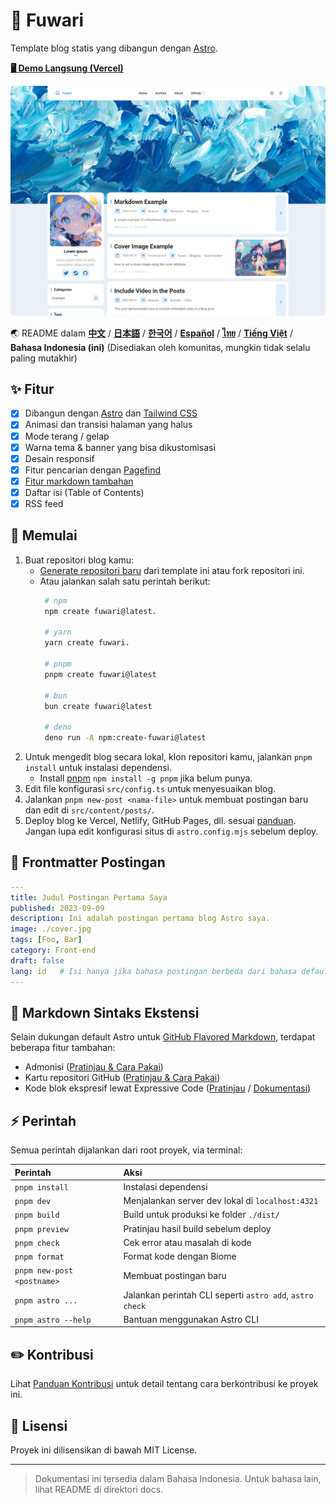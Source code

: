 # 🍥 Fuwari

Template blog statis yang dibangun dengan [Astro](https://astro.build).

[**🖥️ Demo Langsung (Vercel)**](https://fuwari.vercel.app)

![Gambar Pratinjau](https://raw.githubusercontent.com/saicaca/resource/main/fuwari/home.png)

🌏 README dalam
[**中文**](https://github.com/saicaca/fuwari/blob/main/docs/README.zh-CN.md) /
[**日本語**](https://github.com/saicaca/fuwari/blob/main/docs/README.ja.md) /
[**한국어**](https://github.com/saicaca/fuwari/blob/main/docs/README.ko.md) /
[**Español**](https://github.com/saicaca/fuwari/blob/main/docs/README.es.md) /
[**ไทย**](https://github.com/saicaca/fuwari/blob/main/docs/README.th.md) /
[**Tiếng Việt**](https://github.com/saicaca/fuwari/blob/main/docs/README.vi.md) /
**Bahasa Indonesia (ini)** (Disediakan oleh komunitas, mungkin tidak selalu paling mutakhir)

## ✨ Fitur

- [x] Dibangun dengan [Astro](https://astro.build) dan [Tailwind CSS](https://tailwindcss.com)
- [x] Animasi dan transisi halaman yang halus
- [x] Mode terang / gelap
- [x] Warna tema & banner yang bisa dikustomisasi
- [x] Desain responsif
- [x] Fitur pencarian dengan [Pagefind](https://pagefind.app/)
- [x] [Fitur markdown tambahan](#-markdown-sintaks-ekstensi)
- [x] Daftar isi (Table of Contents)
- [x] RSS feed

## 🚀 Memulai

1. Buat repositori blog kamu:
    - [Generate repositori baru](https://github.com/saicaca/fuwari/generate) dari template ini atau fork repositori ini.
    - Atau jalankan salah satu perintah berikut:
       ```sh
        # npm
        npm create fuwari@latest.

        # yarn
        yarn create fuwari.

        # pnpm
        pnpm create fuwari@latest

        # bun
        bun create fuwari@latest

        # deno
        deno run -A npm:create-fuwari@latest
        ```
2. Untuk mengedit blog secara lokal, klon repositori kamu, jalankan `pnpm install` untuk instalasi dependensi.
    - Install [pnpm](https://pnpm.io) `npm install -g pnpm` jika belum punya.
3. Edit file konfigurasi `src/config.ts` untuk menyesuaikan blog.
4. Jalankan `pnpm new-post <nama-file>` untuk membuat postingan baru dan edit di `src/content/posts/`.
5. Deploy blog ke Vercel, Netlify, GitHub Pages, dll. sesuai [panduan](https://docs.astro.build/en/guides/deploy/). Jangan lupa edit konfigurasi situs di `astro.config.mjs` sebelum deploy.

## 📝 Frontmatter Postingan

```yaml
---
title: Judul Postingan Pertama Saya
published: 2023-09-09
description: Ini adalah postingan pertama blog Astro saya.
image: ./cover.jpg
tags: [Foo, Bar]
category: Front-end
draft: false
lang: id   # Isi hanya jika bahasa postingan berbeda dari bahasa default di `config.ts`
---
```

## 🧩 Markdown Sintaks Ekstensi

Selain dukungan default Astro untuk [GitHub Flavored Markdown](https://github.github.com/gfm/), terdapat beberapa fitur tambahan:

- Admonisi ([Pratinjau & Cara Pakai](https://fuwari.vercel.app/posts/markdown-extended/#admonitions))
- Kartu repositori GitHub ([Pratinjau & Cara Pakai](https://fuwari.vercel.app/posts/markdown-extended/#github-repository-cards))
- Kode blok ekspresif lewat Expressive Code ([Pratinjau](https://fuwari.vercel.app/posts/expressive-code/) / [Dokumentasi](https://expressive-code.com/))

## ⚡ Perintah

Semua perintah dijalankan dari root proyek, via terminal:

| Perintah                     | Aksi                                                      |
|:-----------------------------|:----------------------------------------------------------|
| `pnpm install`               | Instalasi dependensi                                      |
| `pnpm dev`                   | Menjalankan server dev lokal di `localhost:4321`          |
| `pnpm build`                 | Build untuk produksi ke folder `./dist/`                  |
| `pnpm preview`               | Pratinjau hasil build sebelum deploy                      |
| `pnpm check`                 | Cek error atau masalah di kode                            |
| `pnpm format`                | Format kode dengan Biome                                  |
| `pnpm new-post <postname>`  | Membuat postingan baru                                    |
| `pnpm astro ...`             | Jalankan perintah CLI seperti `astro add`, `astro check`  |
| `pnpm astro --help`          | Bantuan menggunakan Astro CLI                             |

## ✏️ Kontribusi

Lihat [Panduan Kontribusi](https://github.com/saicaca/fuwari/blob/main/CONTRIBUTING.md) untuk detail tentang cara berkontribusi ke proyek ini.

## 📄 Lisensi

Proyek ini dilisensikan di bawah MIT License.

---

> Dokumentasi ini tersedia dalam Bahasa Indonesia. Untuk bahasa lain, lihat README di direktori docs.
